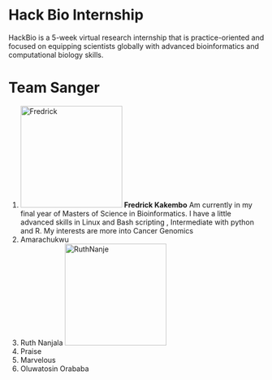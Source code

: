# **Hack Bio Internship**
HackBio is a 5-week virtual research internship that is practice-oriented and focused on equipping scientists globally with advanced bioinformatics and computational biology skills.
# **Team Sanger**
1. <img src="https://avatars.githubusercontent.com/u/42891354?v=4" alt="Fredrick" width="200" height="200" /> **Fredrick Kakembo**
Am currently in my final year of Masters of Science in Bioinformatics. I have a little advanced skills in Linux and Bash scripting , Intermediate with python and R. My interests are more into Cancer Genomics
3. Amarachukwu
4. Ruth Nanjala <img src="https://avatars.githubusercontent.com/u/55382239?s=48&v=4" alt="RuthNanje" width="200" height="200" />
5. Praise
6. Marvelous
7. Oluwatosin Orababa 
